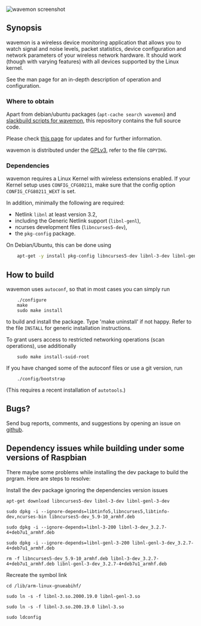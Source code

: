 ![wavemon screenshot](https://cloud.githubusercontent.com/assets/5132989/8640926/1f8436a0-28c6-11e5-9336-a79fd002c324.png)

## Synopsis

wavemon is a wireless device monitoring application that allows you to watch
signal and noise levels, packet statistics, device configuration and network
parameters of your wireless network hardware. It should work (though with
varying features) with all devices supported by the Linux kernel.

See the man page for an in-depth description of operation and configuration.


### Where to obtain

Apart from debian/ubuntu packages (`apt-cache search wavemon`) and [slackbuild  scripts for wavemon](https://slackbuilds.org/result/?search=wavemon&sv=), this repository contains the full source code.

Please check [this page](#) for updates and for further information.

wavemon is distributed under the [GPLv3](http://www.gnu.org/licenses/gpl-3.0.en.html), refer to the file `COPYING`.

### Dependencies

wavemon requires a Linux Kernel with wireless extensions enabled. If your Kernel setup uses `CONFIG_CFG80211`, make sure that the config option `CONFIG_CFG80211_WEXT` is set.

In addition, minimally the following are required:
* Netlink `libnl` at least version 3.2,
* including the Generic Netlink support (`libnl-genl`),
* ncurses development files (`libncurses5-dev`),
* the `pkg-config` package.

On Debian/Ubuntu, this can be done using
```bash
	apt-get -y install pkg-config libncurses5-dev libnl-3-dev libnl-genl-3-dev
```

## How to build

wavemon uses `autoconf`, so that in most cases you can simply run
```
	./configure
	make
	sudo make install
```
to build and install the package. Type 'make uninstall' if not happy.
Refer to the file `INSTALL` for generic installation instructions.

To grant users access to restricted networking operations (scan operations), use additionally
```
	sudo make install-suid-root
```
If you have changed some of the autoconf files or use a git version, run
```
	./config/bootstrap
```
(This requires a recent installation of `autotools`.)

## Bugs?

Send bug reports, comments, and suggestions by opening an issue on [github](https://github.com/uoaerg/wavemon/issues).

## Dependency issues while building under some versions of Raspbian
There maybe some problems while installing the dev package to build the prgram. Here are steps to resolve:

Install the dev package ignoring the dependencies version issues

```
apt-get download libncurses5-dev libnl-3-dev libnl-genl-3-dev

sudo dpkg -i --ignore-depends=libtinfo5,libncurses5,libtinfo-dev,ncurses-bin libncurses5-dev_5.9-10_armhf.deb

sudo dpkg -i --ignore-depends=libnl-3-200 libnl-3-dev_3.2.7-4+deb7u1_armhf.deb

sudo dpkg -i --ignore-depends=libnl-genl-3-200 libnl-genl-3-dev_3.2.7-4+deb7u1_armhf.deb

rm -f libncurses5-dev_5.9-10_armhf.deb libnl-3-dev_3.2.7-4+deb7u1_armhf.deb libnl-genl-3-dev_3.2.7-4+deb7u1_armhf.deb

```

Recreate the symbol link 

```
cd /lib/arm-linux-gnueabihf/

sudo ln -s -f libnl-3.so.2000.19.0 libnl-genl-3.so

sudo ln -s -f libnl-3.so.200.19.0 libnl-3.so

sudo ldconfig

```
